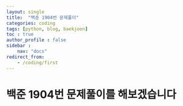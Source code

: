 ```yaml
---
layout: single
title:  "백준 1904번 문제풀이"
categories: coding
tags: [python, blog, baekjoon] 
toc : true
author_profile : false
sidebar :
    nav: "docs"
redirect_from:
    - /coding/first
---
```


# 백준 1904번 문제풀이를 해보겠습니다
